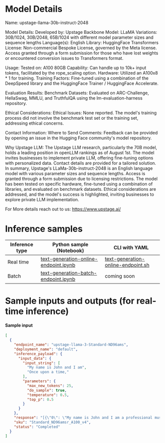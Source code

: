 # **Model Details**

Name: upstage-llama-30b-instruct-2048

Model Details:
Developed by: Upstage
Backbone Model: LLaMA
Variations: 30B/1024, 30B/2048, 65B/1024 with different model parameter sizes and sequence lengths
Language(s): English
Library: HuggingFace Transformers
License: Non-commercial Bespoke License, governed by the Meta license. Access granted through a form submission for those who have lost weights or encountered conversion issues to Transformers format.

Usage:
Tested on: A100 80GB
Capability: Can handle up to 10k+ input tokens, facilitated by the rope_scaling option.
Hardware: Utilized an A100x8 * 1 for training.
Training Factors: Fine-tuned using a combination of the DeepSpeed library and the HuggingFace Trainer / HuggingFace Accelerate.

Evaluation Results:
Benchmark Datasets: Evaluated on ARC-Challenge, HellaSwag, MMLU, and TruthfulQA using the lm-evaluation-harness repository.

Ethical Considerations:
Ethical Issues: None reported. The model's training process did not involve the benchmark test set or the training set, addressing ethical concerns.

Contact Information:
Where to Send Comments: Feedback can be provided by opening an issue in the Hugging Face community's model repository.

Why Upstage LLM: The Upstage LLM research, particularly the 70B model, holds a leading position in openLLM rankings as of August 1st. The model invites businesses to implement private LLM, offering fine-tuning options with personalized data. Contact details are provided for a tailored solution.
In summary, Upstage's LLaMa-30b-instruct-2048 is an English language model with various parameter sizes and sequence lengths. Access is granted through a form submission due to licensing restrictions. The model has been tested on specific hardware, fine-tuned using a combination of libraries, and evaluated on benchmark datasets. Ethical considerations are addressed, and the model's success is highlighted, inviting businesses to explore private LLM implementation.

For More details reach out to us: https://www.upstage.ai/


# **Inference samples**

Inference type|Python sample (Notebook)|CLI with YAML
|--|--|--|
Real time|<a href="https://aka.ms/azureml-infer-online-sdk-text-generation-dolly" target="_blank">text-generation-online-endpoint.ipynb</a>|<a href="https://aka.ms/azureml-infer-online-cli-text-generation-dolly" target="_blank">text-generation-online-endpoint.sh</a>
Batch |<a href="https://aka.ms/azureml-infer-batch-sdk-text-generation" target="_blank">text-generation-batch-endpoint.ipynb</a>| coming soon

# Sample inputs and outputs (for real-time inference)

#### Sample input
```json
[
  {
    "endpoint_name": "upstage-llama-3-Standard-ND96ams",
    "deployment_name": "default",
    "inference_payload": {
      "input_data": {
        "input_string": [
          "My name is John and I am",
          "Once upon a time,"
        ],
        "parameters": {
          "max_new_tokens": 25,
          "do_sample": true,
          "temperature": 0.5,
          "top_p": 0.5
        }
      }
    },
    "response": "[{\"0\": \"My name is John and I am a professional musician. I have been playing the guitar for over 20 years and teaching for 10 years.\"}, {\"0\": \"Once upon a time, there was a little girl named Emily. Emily loved to play with her toys, especially her teddy bear,\"}]",
    "sku": "Standard_ND96amsr_A100_v4",
    "status": "Completed"
  }
]
```